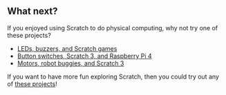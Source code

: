 ## What next?

If you enjoyed using Scratch to do physical computing, why not try one of these projects?

+ [LEDs, buzzers, and Scratch games](https://projects.raspberrypi.org/en/projects/leds-buzzers-scratch-games)
+ [Button switches, Scratch 3, and Raspberry Pi 4](https://projects.raspberrypi.org/en/projects/button-switch-scratch-pi)
+ [Motors, robot buggies, and Scratch 3](https://projects.raspberrypi.org/en/projects/motor-robot-buggy-scratch)


If you want to have more fun exploring Scratch, then you could try out any of [these projects](https://projects.raspberrypi.org/en/projects?software%5B%5D=scratch&curriculum%5B%5D=%201)!
